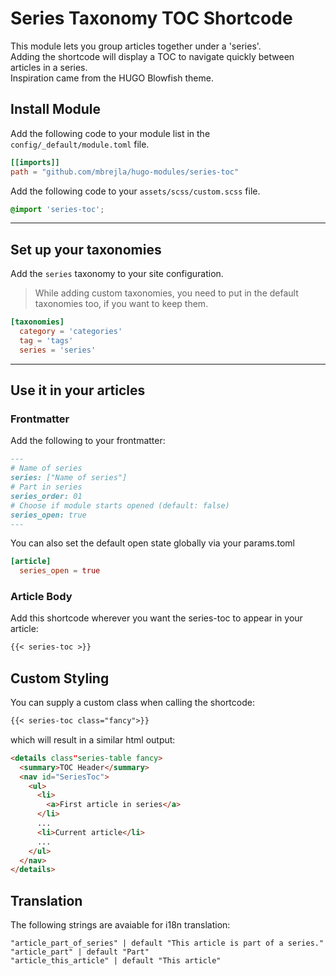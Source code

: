 # Series Taxonomy TOC Shortcode

This module lets you group articles together under a 'series'.  
Adding the shortcode will display a TOC to navigate quickly between articles in a series.  
Inspiration came from the HUGO Blowfish theme.

## Install Module

Add the following code to your module list in the `config/_default/module.toml` file.

```toml
[[imports]]
path = "github.com/mbrejla/hugo-modules/series-toc"
```

Add the following code to your `assets/scss/custom.scss` file.

```scss
@import 'series-toc';
```

<hr>

## Set up your taxonomies

Add the `series` taxonomy to your site configuration.  
>While adding custom taxonomies, you need to put in the default taxonomies too, if you want to keep them.

```toml
[taxonomies]
  category = 'categories'
  tag = 'tags'
  series = 'series'
```

<hr>

## Use it in your articles

### Frontmatter

Add the following to your frontmatter:

```md
---
# Name of series
series: ["Name of series"]
# Part in series
series_order: 01
# Choose if module starts opened (default: false) 
series_open: true
---
```

You can also set the default open state globally via your params.toml

```toml
[article]
  series_open = true
```


### Article Body

Add this shortcode wherever you want the series-toc to appear in your article:

```md
{{< series-toc >}}
```

## Custom Styling

You can supply a custom class when calling the shortcode:

```md
{{< series-toc class="fancy">}}
```

which will result in a similar html output:

```html
<details class"series-table fancy>
  <summary>TOC Header</summary>
  <nav id="SeriesToc">
    <ul>
      <li>
        <a>First article in series</a>
      </li>
      ...
      <li>Current article</li>
      ...
    </ul>
  </nav>  
</details>

```

## Translation

The following strings are avaiable for i18n translation:

```i18n
"article_part_of_series" | default "This article is part of a series."
"article_part" | default "Part"
"article_this_article" | default "This article"
```